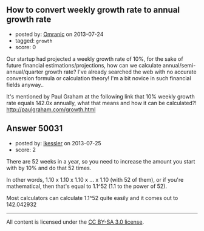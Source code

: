 ## How to convert weekly growth rate to annual growth rate

- posted by: [Omranic](https://stackexchange.com/users/-1/17941-omranic) on 2013-07-24
- tagged: `growth`
- score: 0

Our startup had projected a weekly growth rate of 10%, for the sake of future financial estimations/projections, how can we calculate annual/semi-annual/quarter growth rate?
I've already searched the web with no accurate conversion formula or calculation theory! I'm a bit novice in such financial fields anyway..

It's mentioned by Paul Graham at the following link that 10% weekly growth rate equals 142.0x annually, what that means and how it can be calculated?!
http://paulgraham.com/growth.html


## Answer 50031

- posted by: [lkessler](https://stackexchange.com/users/-1/1491-lkessler) on 2013-07-25
- score: 2

There are 52 weeks in a year, so you need to increase the amount you start with by 10% and do that 52 times. 

In other words, 1.10 x 1.10 x 1.10 x ... x 1.10 (with 52 of them), or if you're mathematical, then that's equal to 1.1^52 (1.1 to the power of 52).

Most calculators can calculate 1.1^52 quite easily and it comes out to 142.042932



---

All content is licensed under the [CC BY-SA 3.0 license](https://creativecommons.org/licenses/by-sa/3.0/).
